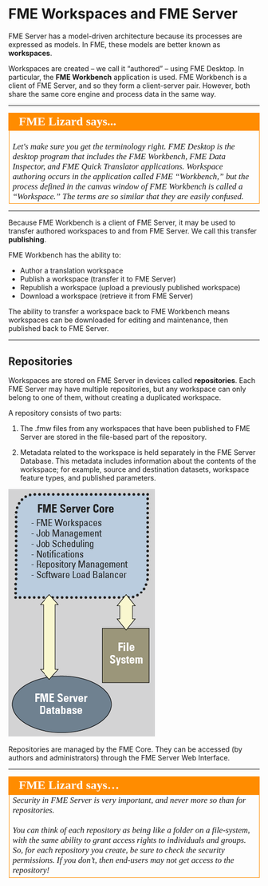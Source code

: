 # FME Workspaces and FME Server

FME Server has a model-driven architecture because its processes are expressed as models. In FME, these models are better known as **workspaces**.

Workspaces are created – we call it “authored” – using FME Desktop. In particular, the **FME Workbench** application is used. FME Workbench is a client of FME Server, and so they form a client-server pair. However, both share the same core engine and process data in the same way.

---

<!--Person X Says Section-->

<table style="border-spacing: 0px">
  <tr>
    <td style="vertical-align:middle;background-color:darkorange;border: 2px solid darkorange">
      <i class="fa fa-quote-left fa-lg fa-pull-left fa-fw" style="color:white;padding-right: 12px;vertical-align:text-top"></i>
      <span style="color:white;font-size:x-large;font-weight: bold;font-family:serif">FME Lizard says...</span>
    </td>
  </tr>
  <tr>
    <td style="border: 1px solid darkorange">
      <span style="font-family:serif; font-style:italic; font-size:larger">
        <br>Let's make sure you get the terminology right. FME Desktop is the desktop program that includes the FME Workbench, FME Data Inspector, and FME Quick Translator applications. Workspace authoring occurs in the application called FME “Workbench,” but the process defined in the canvas window of FME Workbench is called a “Workspace.” The terms are so similar that they are easily confused.
      </span>
    </td>
  </tr>
</table>

---

Because FME Workbench is a client of FME Server, it may be used to transfer authored workspaces to and from FME Server. We call this transfer **publishing**.

FME Workbench has the ability to:

- Author a translation workspace
- Publish a workspace (transfer it to FME Server)
- Republish a workspace (upload a previously published workspace)
- Download a workspace (retrieve it from FME Server)

The ability to transfer a workspace back to FME Workbench means workspaces can be downloaded for editing and maintenance, then published back to FME Server.

---

## Repositories ##

Workspaces are stored on FME Server in devices called **repositories**. Each FME Server may have multiple repositories, but any workspace can only belong to one of them, without creating a duplicated workspace.

A repository consists of two parts:

1) The .fmw files from any workspaces that have been published to FME Server are stored in the file-based part of the repository.

2) Metadata related to the workspace is held separately in the FME Server Database. This metadata includes information about the contents of the workspace; for example, source and destination datasets, workspace feature types, and published parameters.

![](./Images/Img1.007.CoreAndRepositories.png)

Repositories are managed by the FME Core. They can be accessed (by authors and administrators) through the FME Server Web Interface.

---

<table style="border-spacing: 0px">
<tr>
<td style="vertical-align:middle;background-color:darkorange;border: 2px solid darkorange">
<i class="fa fa-quote-left fa-lg fa-pull-left fa-fw" style="color:white;padding-right: 12px;vertical-align:text-top"></i>
<span style="color:white;font-size:x-large;font-weight: bold;font-family:serif">FME Lizard says…</span>
</td>
</tr>

<tr>
<td style="border: 1px solid darkorange">
<span style="font-family:serif; font-style:italic; font-size:larger">
Security in FME Server is very important, and never more so than for repositories.
<br><br>You can think of each repository as being like a folder on a file-system, with the same ability to grant access rights to individuals and groups. So, for each repository you create, be sure to check the security permissions. If you don’t, then end-users may not get access to the repository!
</span>
</td>
</tr>
</table>
